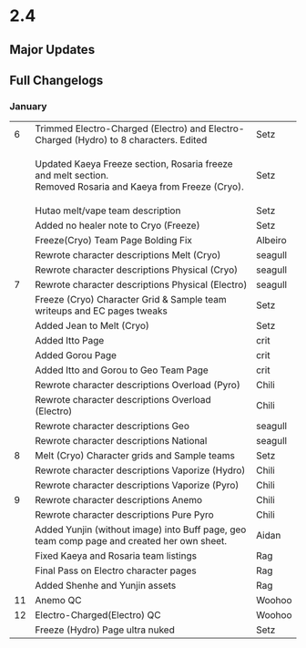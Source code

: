 # 2.4

## Major Updates

## Full Changelogs

### January

|    |                                                                                                                        |         |
| -- | ---------------------------------------------------------------------------------------------------------------------- | ------- |
| 6  | Trimmed Electro-Charged (Electro) and Electro-Charged (Hydro) to 8 characters. Edited                                  | Setz    |
|    | <p>Updated Kaeya Freeze section, Rosaria freeze and melt section.<br>Removed Rosaria and Kaeya from Freeze (Cryo).</p> | Setz    |
|    | Hutao melt/vape team description                                                                                       | Setz    |
|    | Added no healer note to Cryo (Freeze)                                                                                  | Setz    |
|    | Freeze(Cryo) Team Page Bolding Fix                                                                                     | Albeiro |
|    | Rewrote character descriptions Melt (Cryo)                                                                             | seagull |
|    | Rewrote character descriptions Physical (Cryo)                                                                         | seagull |
| 7  | Rewrote character descriptions Physical (Electro)                                                                      | seagull |
|    | Freeze (Cryo) Character Grid & Sample team writeups and EC pages tweaks                                                | Setz    |
|    | Added Jean to Melt (Cryo)                                                                                              | Setz    |
|    | Added Itto Page                                                                                                        | crit    |
|    | Added Gorou Page                                                                                                       | crit    |
|    | Added Itto and Gorou to Geo Team Page                                                                                  | crit    |
|    | Rewrote character descriptions Overload (Pyro)                                                                         | Chili   |
|    | Rewrote character descriptions Overload (Electro)                                                                      | Chili   |
|    | Rewrote character descriptions Geo                                                                                     | seagull |
|    | Rewrote character descriptions National                                                                                | seagull |
| 8  | Melt (Cryo) Character grids and Sample teams                                                                           | Setz    |
|    | Rewrote character descriptions Vaporize (Hydro)                                                                        | Chili   |
|    | Rewrote character descriptions Vaporize (Pyro)                                                                         | Chili   |
| 9  | Rewrote character descriptions Anemo                                                                                   | Chili   |
|    | Rewrote character descriptions Pure Pyro                                                                               | Chili   |
|    | Added Yunjin (without image) into Buff page, geo team comp page and created her own sheet.                             | Aidan   |
|    | Fixed Kaeya and Rosaria team listings                                                                                  | Rag     |
|    | Final Pass on Electro character pages                                                                                  | Rag     |
|    | Added Shenhe and Yunjin assets                                                                                         | Rag     |
| 11 | Anemo QC                                                                                                               | Woohoo  |
| 12 | Electro-Charged(Electro) QC                                                                                            | Woohoo  |
|    | Freeze (Hydro) Page ultra nuked                                                                                        | Setz    |

